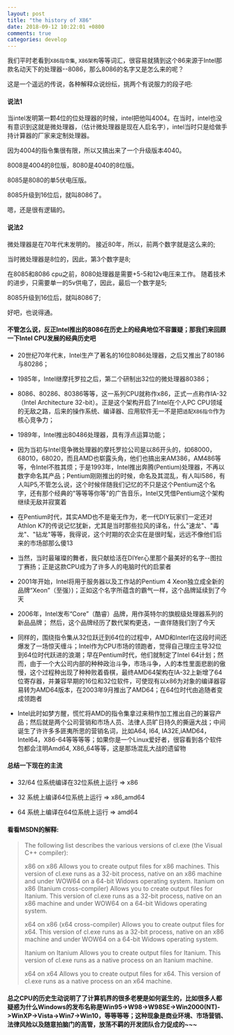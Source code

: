 ```yaml
---
layout: post
title: "the history of X86"
date: 2018-09-12 10:22:01 +0800
comments: true
categories: develop
---
```


我们平时老看到`X86指令集`, `X86架构`等等词汇，很容易就猜到这个86来源于Intel那款名动天下的处理器--8086，那么8086的名字又是怎么来的呢？

<!-- more -->

这是一个遥远的传说，各种解释众说纷纭，挑两个有说服力的段子吧:

#### 说法1

当intel发明第一颗4位的位处理器的时候，intel把他叫4004。在当时，intel也没有意识到这就是微处理器，（估计微处理器是现在人启名字），intel当时只是给做手持计算器的厂家来定制处理器。

因为4004的指令集很有限，所以又搞出来了一个升级版本4040。

8008是4004的8位版，8080是4040的8位版。

8085是8080的单5伏电压版。

8085升级到16位后，就叫8086了。

嗯，还是很有逻辑的。

#### 说法2

微处理器是在70年代末发明的。 接近80年，所以，前两个数字就是这么来的;

当时微处理器是8位的，因此，第3个数字是8;

在8085和8086 cpu之前，8080处理器是需要+5-5和12v电压来工作。 随着技术的进步，只需要单一的5v供电了，因此，最后一个数字是5;

8085升级到16位后，就叫8086了;

好吧，也说得通。


#### 不管怎么说，反正Intel推出的8086在历史上的经典地位不容置疑；那我们来回顾一下Intel CPU发展的经典历史吧

* 20世纪70年代末，Intel生产了著名的16位8086处理器，之后又推出了80186与80286；

* 1985年，Intel继摩托罗拉之后，第二个研制出32位的微处理器80386；

* 8086、80286、80386等等，这一系列CPU就称作x86，正式一点称作IA-32（Intel Architecture 32-bit）。正是这个架构开启了Intel在个人PC CPU领域的无敌之路，后来的操作系统、编译器、应用软件无一不是把`适配X86指令`作为核心竞争力；

* 1989年，Intel推出80486处理器，具有浮点运算功能； 

* 因为当初与Intel竞争微处理器的摩托罗拉公司是以86开头的，如68000，68010，68020，而且AMD也崭露头角，他们也搞出来AM386，AM486等等，令Intel不胜其烦；于是1993年，Intel推出奔腾(Pentium)处理器，不再以数字命名其产品；Pentium刚刚推出的时候，命名及其混乱，有人叫I586，有人叫P5,不管怎么说，这个时候伴随我们记忆的不只是这个Pentium这个名字，还有那个经典的"等等等你等"的广告音乐，Intel又凭借Pentium这个架构继续无敌并寂寞着

* 在Pentium时代，其实AMD也不是毫无作为，老一代DIY玩家们一定还对Athlon K7的传说记忆犹新，尤其是当时那些拉风的译名，什么"速龙"、"毒龙"、"钻龙"等等，我得说，这个时期的农企实在是很时髦，远远不像他们后来的市场部那么傻13

* 当然，当时最璀璨的舞者，我只献给活在DIYer心里那个最美好的名字--图拉丁赛扬；正是这款CPU成为了许多人的电脑时代的启蒙者

* 2001年开始，Intel将用于服务器以及工作站的Pentium 4 Xeon独立成全新的品牌“Xeon”（至强）)；正如这个名字所蕴含的霸气一样，这个品牌延续到了今天

* 2006年，Intel发布“Core”（酷睿）品牌，用作英特尔的旗舰级处理器系列的新品品牌； 然后，这个品牌经历了数代架构更迭，一直伴随我们到了今天

* 同样的，围绕指令集从32位跃迁到64位的过程中，AMD和Interl在这段时间还爆发了一场惊天缠斗；Intel作为CPU市场的领跑者，觉得自己理应主导32位到64位时代跃进的浪潮；早在Pentium时代，他们就制定了Intel 64计划；然而，由于一个大公司内部的种种政治斗争，市场斗争，人的本性里面悲剧的傲慢，这个过程种出现了种种败着昏棋，最终AMD64架构在IA-32上新增了64位寄存器，并兼容早期的16位和32位软件，可使现有以x86为对象的编译器容易转为AMD64版本，在2003年9月推出了AMD64；在64位时代由追随者变成领跑者

* Intel此时如梦方醒，慌忙将AMD的指令集拿过来稍作加工推出自己的兼容产品；然后就是两个公司营销和市场人员、法律人员旷日持久的撕逼大战；中间诞生了许许多多匪夷所思的营销名词，比如A64, I64, IA32E,iAMD64，Intel64，X86-64等等等等；如果你是一个Linux爱好者，很容看到各个软件包都会注明Amd64, X86_64等等，这是那场混乱大战的遗留物

#### 总结一下现在的主流

* 32/64 位系统编译在32位系统上运行 => x86

* 32 系统上编译64位系统上运行 => x86_amd64

* 64 系统上编译在64位系统上运行 => amd64

#### 看看MSDN的解释:

> The following list describes the various versions of cl.exe (the Visual C++ compiler):
> 
> x86 on x86
> Allows you to create output files for x86 machines. This version of cl.exe runs as a 32-bit process, native on an x86 machine and under WOW64 on a 64-bit Widows operating system. 
> Itanium on x86 (Itanium cross-compiler) 
> Allows you to create output files for Itanium. This version of cl.exe runs as a 32-bit process, native on an x86 machine and under WOW64 on a 64-bit Widows operating system.
> 
> x64 on x86 (x64 cross-compiler)
> Allows you to create output files for x64. This version of cl.exe runs as a 32-bit process, native on an x86 machine and under WOW64 on a 64-bit Widows operating system.
> 
> Itanium on Itanium
> Allows you to create output files for Itanium. This version of cl.exe runs as a native process on an Itanium machine.
> 
> x64 on x64
> Allows you to create output files for x64. This version of cl.exe runs as a native process on an x64 machine.

#### 总之CPU的历史生动说明了了计算机界的很多老梗是如何诞生的，比如很多人都疑惑为什么Windows的发布名称是Win95->W98->W98SE->Win2000(NT)->WinXP->Vista->Win7->Win10，等等等等；这种现象是商业环境、市场营销、法律风险以及随意拍脑门的高管，放荡不羁的开发团队合力促成的~~~
